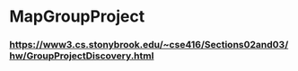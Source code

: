 # MapGroupProject

### https://www3.cs.stonybrook.edu/~cse416/Sections02and03/hw/GroupProjectDiscovery.html
